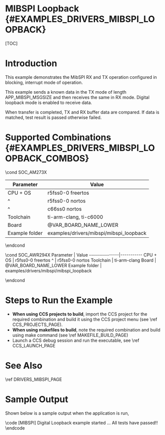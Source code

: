 # MIBSPI Loopback {#EXAMPLES_DRIVERS_MIBSPI_LOOPBACK}

[TOC]

# Introduction

This example demonstrates the MibSPI RX and TX operation configured
in blocking, interrupt mode of operation.

This example sends a known data in the TX mode of length 
APP_MIBSPI_MSGSIZE and then receives the same in RX mode. 
Digital loopback mode is enabled to receive data.

When transfer is completed, TX and RX buffer data are compared.
If data is matched, test result is passed otherwise failed.

# Supported Combinations {#EXAMPLES_DRIVERS_MIBSPI_LOOPBACK_COMBOS}

\cond SOC_AM273X

 Parameter      | Value
 ---------------|-----------
 CPU + OS       | r5fss0-0 freertos
 ^              | r5fss0-0 nortos
 ^              | c66ss0 nortos
 Toolchain      | ti-arm-clang, ti-c6000
 Board          | @VAR_BOARD_NAME_LOWER
 Example folder | examples/drivers/mibspi/mibspi_loopback
 
\endcond
 
\cond SOC_AWR294X
 Parameter      | Value
 ---------------|-----------
 CPU + OS       | r5fss0-0 freertos
 ^              | r5fss0-0 nortos
 Toolchain      | ti-arm-clang
 Board          | @VAR_BOARD_NAME_LOWER
 Example folder | examples/drivers/mibspi/mibspi_loopback

\endcond

# Steps to Run the Example

- **When using CCS projects to build**, import the CCS project for the required combination
  and build it using the CCS project menu (see \ref CCS_PROJECTS_PAGE).
- **When using makefiles to build**, note the required combination and build using
  make command (see \ref MAKEFILE_BUILD_PAGE)
- Launch a CCS debug session and run the executable, see \ref CCS_LAUNCH_PAGE

# See Also

\ref DRIVERS_MIBSPI_PAGE

# Sample Output

Shown below is a sample output when the application is run,

\code
[MIBSPI] Digital Loopback example started ...
All tests have passed!!
\endcode

